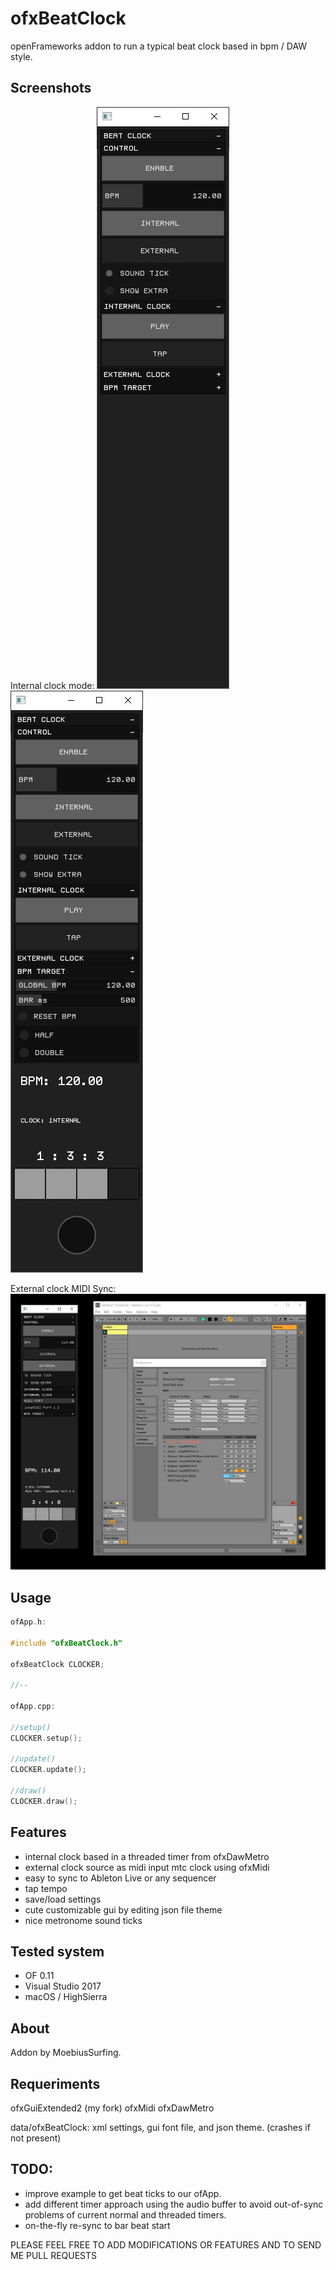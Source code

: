 # ofxBeatClock

openFrameworks addon to run a typical beat clock based in bpm / DAW style.


## Screenshots

Internal clock mode:
![Alt text](/screenshot0.JPG?raw=true "screenshot0")
![Alt text](/screenshot1.JPG?raw=true "screenshot1")

External clock MIDI Sync:
![Alt text](/screenshot2.JPG?raw=true "screenshot2")


## Usage

```c++
ofApp.h:

#include "ofxBeatClock.h"

ofxBeatClock CLOCKER;

//--

ofApp.cpp:

//setup()
CLOCKER.setup();

//update()
CLOCKER.update();

//draw()
CLOCKER.draw();
```


## Features

- internal clock based in a threaded timer from ofxDawMetro
- external clock source as midi input mtc clock using ofxMidi 
- easy to sync to Ableton Live or any sequencer
- tap tempo
- save/load settings
- cute customizable gui by editing json file theme
- nice metronome sound ticks


## Tested system

- OF 0.11
- Visual Studio 2017
- macOS / HighSierra


## About

Addon by MoebiusSurfing.


## Requeriments

ofxGuiExtended2 (my fork)
ofxMidi
ofxDawMetro

data/ofxBeatClock: xml settings, gui font file, and json theme. (crashes if not present)


## TODO:

- improve example to get beat ticks to our ofApp.
- add different timer approach using the audio buffer to avoid out-of-sync problems of current normal and threaded timers.
- on-the-fly re-sync to bar beat start


PLEASE FEEL FREE TO ADD MODIFICATIONS OR FEATURES AND TO SEND ME PULL REQUESTS
